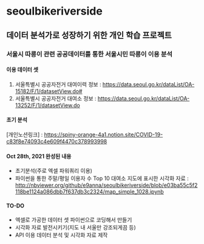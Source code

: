 # seoulbikeriverside
## 데이터 분석가로 성장하기 위한 개인 학습 프로젝트
### 서울시 따릉이 관련 공공데이터를 통한 서울시민 따릉이 이용 분석

#### 이용 데이터 셋
1. 서울특별시 공공자전거 대여이력 정보 : https://data.seoul.go.kr/dataList/OA-15182/F/1/datasetView.do#
2. 서울특별시 공공자전거 대여소 정보 : https://data.seoul.go.kr/dataList/OA-13252/F/1/datasetView.do

#### 초기 분석
[개인노션링크] : https://spiny-orange-4a1.notion.site/COVID-19-c83f8e74093c4e609f4470c378993998

#### Oct 28th, 2021 완성된 내용
- 초기분석(주로 엑셀 파워쿼리 이용)
- 파이썬을 통한 주말/평일 이용자 수 Top 10 대여소 지도에 표시한 시각화 자료 : http://nbviewer.org/github/e9anna/seoulbikeriverside/blob/e03ba55c5f2118be1124a086dbb7f637db3c2324/map_simple_1028.ipynb

#### TO-DO
- 엑셀로 가공한 데이터 셋 파이썬으로 코딩해서 만들기
- 시각화 자료 발전시키기(지도 내 서울만 강조되게끔 등)
- API 이용 데이터 분석 및 시각화 자료 제작
